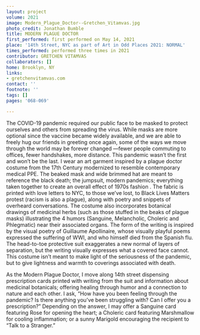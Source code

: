 ```yaml
---
layout: project
volume: 2021
image: Modern_Plague_Doctor--Gretchen_Vitamvas.jpg
photo_credit: Jonathan Bumble
title: MODERN PLAGUE DOCTOR
first_performed: first performed on May 14, 2021
place: '14th Street, NYC as part of Art in Odd Places 2021: NORMAL'
times_performed: performed three times in 2021
contributor: GRETCHEN VITAMVAS
collaborators: []
home: Brooklyn, NY
links:
- gretchenvitamvas.com
contact: ''
footnote: ''
tags: []
pages: '068-069'

---
```


The COVID-19 pandemic required our public face to be masked to protect ourselves and others from spreading the virus. While masks are more optional since the vaccine became widely available, and we are able to freely hug our friends in greeting once again, some of the ways we move through the world may be forever changed —fewer people commuting to offices, fewer handshakes, more distance. This pandemic wasn’t the first and won’t be the last.
I wear an art garment inspired by a plague doctor costume from the 17th Century modernized to resemble contemporary medical PPE. The beaked mask and wide brimmed hat are meant to reference the black death; the jumpsuit, modern pandemics;  everything taken together to create an overall effect of 1970s fashion . 
The fabric is printed with love letters to NYC, to those we’ve lost, to Black Lives Matters protest (racism is also a plague), along with poetry and snippets of overheard conversations. The costume also incorporates botanical drawings of medicinal herbs (such as those stuffed in the beaks of plague masks) illustrating the 4 humors (Sanguine, Melancholic, Choleric and Phlegmatic) near their associated organs. The form of the writing is inspired by the visual poetry of Guillaume Apollinaire, whose visually playful poems expressed the suffering of WWI, and who himself died from the Spanish flu.
The head-to-toe protective suit exaggerates a new normal of layers of separation, but the writing visually expresses what a covered face cannot. This costume isn’t meant to make light of the seriousness of the pandemic, but to give lightness and warmth to coverings associated with death.

As the Modern Plague Doctor, I move along 14th street dispensing prescription cards printed with writing from the suit and information about medicinal botanicals; offering healing through humor and  a connection to nature and each other.
I ask, “How have you been feeling through the pandemic? Is there anything you’ve been struggling with? Can I offer you a prescription?”
Depending on the answer, I may offer a Sanguine card featuring Rose for opening the heart; a Choleric card featuring Marshmallow for cooling inflammation; or a sunny Marigold encouraging the recipient to “Talk to a Stranger.”
